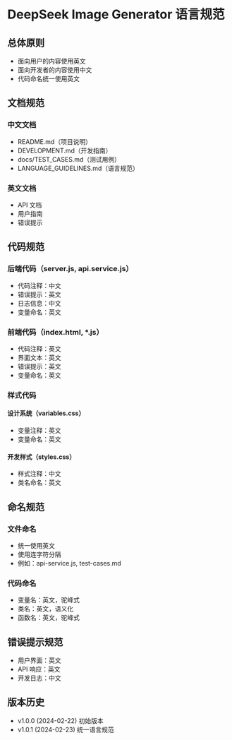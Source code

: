 # DeepSeek Image Generator 语言规范

## 总体原则
- 面向用户的内容使用英文
- 面向开发者的内容使用中文
- 代码命名统一使用英文

## 文档规范
### 中文文档
- README.md（项目说明）
- DEVELOPMENT.md（开发指南）
- docs/TEST_CASES.md（测试用例）
- LANGUAGE_GUIDELINES.md（语言规范）

### 英文文档
- API 文档
- 用户指南
- 错误提示

## 代码规范
### 后端代码（server.js, api.service.js）
- 代码注释：中文
- 错误提示：英文
- 日志信息：中文
- 变量命名：英文

### 前端代码（index.html, *.js）
- 代码注释：英文
- 界面文本：英文
- 错误提示：英文
- 变量命名：英文

### 样式代码
#### 设计系统（variables.css）
- 变量注释：英文
- 变量命名：英文

#### 开发样式（styles.css）
- 样式注释：中文
- 类名命名：英文

## 命名规范
### 文件命名
- 统一使用英文
- 使用连字符分隔
- 例如：api-service.js, test-cases.md

### 代码命名
- 变量名：英文，驼峰式
- 类名：英文，语义化
- 函数名：英文，驼峰式

## 错误提示规范
- 用户界面：英文
- API 响应：英文
- 开发日志：中文

## 版本历史
- v1.0.0 (2024-02-22) 初始版本
- v1.0.1 (2024-02-23) 统一语言规范 